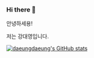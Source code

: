 ### Hi there 👋

안녕하세용!

저는 강대영입니다.

[![daeungdaeung's GitHub stats](https://github-readme-stats.vercel.app/api?username=daeungdaeung)](https://github.com/daeungdaeung/github-readme-stats)


<!--
**daeungdaeung/daeungdaeung** is a ✨ _special_ ✨ repository because its `README.md` (this file) appears on your GitHub profile.

Here are some ideas to get you started:

- 🔭 I’m currently working on ...
- 🌱 I’m currently learning ...
- 👯 I’m looking to collaborate on ...
- 🤔 I’m looking for help with ...
- 💬 Ask me about ...
- 📫 How to reach me: ...
- 😄 Pronouns: ...
- ⚡ Fun fact: ...
-->
